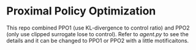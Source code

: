 # Proximal Policy Optimization
This repo combined PPO1 (use KL-divergence to control ratio) and PPO2 (only use clipped surrogate lose to control). Refer to *agent.py* to see the details and it can be changed to PPO1 or PPO2 with a little motificaitons.
